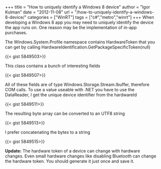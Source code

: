 +++
title = "How to uniquely identify a Windows 8 device"
author = "Igor Kulman"
date = "2012-11-08"
url = "/how-to-uniquely-identify-a-windows-8-device/"
categories = ["WinRT"]
tags = ["c#","metro","winrt"]
+++
When developing a Windows 8 app you may need to uniquely identify the device the app runs on. One reason may be the implementation of in-app purchases.
  
The Windows.System.Profile namespace contains HardwareToken that you can get by calling HardwareIdentification.GetPackageSpecificToken(null)

{{< gist 5849503>}}

This class contains a bunch of interesting fields

{{< gist 5849507>}}

<!--more-->

All of these fields are of type Windows.Storage.Stream.Ibuffer, therefore COM calls. To use a value useable with .NET you have to use the DataReader, I get the unique device identifier from the hardwareId

{{< gist 5849511>}}

The resulting byte array can be converted to an UTF8 string

{{< gist 5849513>}}

I prefer concatenating the bytes to a string

{{< gist 5849515>}}

**Update:** The hardware token of a device can change with hardware changes. Even small hardware changes like disabling Bluetooth can change the hardware token. You should generate it just once and save it.

